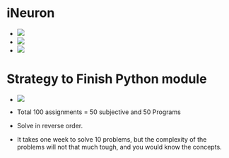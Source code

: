 

# iNeuron
- ![](https://img.shields.io/badge/Code-Python3.9-informational?style=flat&logo=<LOGO_NAME>&logoColor=white&color=2bbc8a)
- ![](https://img.shields.io/badge/Assignment-iNeuron-informational?style=flat&logo=<LOGO_NAME>&logoColor=silver&color=orange)
- ![](https://img.shields.io/badge/Tool-Visual_Studio-informational?style=flat&logo=data:image/svg%410bxml;base64,<BASE64_DATA>)

# Strategy to Finish Python module
- ![](https://img.shields.io/badge/Code-Python3.10-informational?style=flat&logo=<LOGO_NAME>&logoColor=white&color=magenta)

- Total 100 assignments = 50 subjective and 50 Programs
- Solve in reverse order.
- It takes one week to solve 10 problems, but the complexity of the problems will not that much tough, and you would know the concepts.
